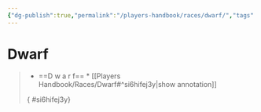 ```yaml
---
{"dg-publish":true,"permalink":"/players-handbook/races/dwarf/","tags":["race"],"noteIcon":""}
---
```


# Dwarf


>
>* ==D w a r f== *
>[[Players Handbook/Races/Dwarf#^si6hifej3y\|show annotation]]
>
>
>
>{ #si6hifej3y}

